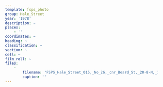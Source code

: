 ```yaml
---
template: fsps_photo
group: Hale_Street
year: '1978'
description: ~
places:
    - ''
coordinates: ~
heading: ~
classification: ~
section: ~
cell: ~
film_roll: ~
files:
    -
        filename: 'FSPS_Hale_Street_015,_No_26,_cnr_Beard_St,_20-8-N,_1978.png'
        caption: ''
---
```

